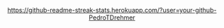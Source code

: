 <div dir="auto" align = "center">


https://github-readme-streak-stats.herokuapp.com/?user=your-github-PedroTDrehmer


</div>
